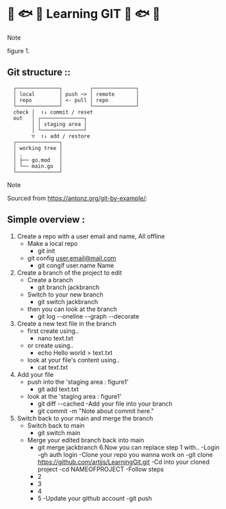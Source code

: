 # :tropical_fish: :fish: :tropical_fish: Learning GIT :tropical_fish: :fish: :tropical_fish:
> [!NOTE]
> figure 1.
## Git structure ::

      ┌──────────────┐         ┌──────────────┐
      │ local        │ push ─> │ remote       │
      │ repo         │ <- pull │ repo         │
      └──────────────┘         └──────────────┘
      check │  ↑↓ commit / reset
      out   │ ┌──────────────┐
            │ │ staging area │
            │ └──────────────┘
            ▽  ↑↓ add / restore
      ┌──────────────┐
      │ working tree │
      │ .            │
      │ ├── go.mod   │
      │ └── main.go  │
      └──────────────┘
> [!NOTE]
> Sourced from https://antonz.org/git-by-example/:

## Simple overview :
1. Create a repo with a user email and name, All offline
   - Make a local repo
      - git init
   - git config user.email@mail.com
      - git congif user.name Name
2. Create a branch of the project to edit
   - Create a branch
      - git branch jackbranch
   - Switch to your new branch
      - git switch jackbranch
   - then you can look at the branch
      - git log --oneline --graph --decorate
3. Create a new text file in the branch
   - first create using..
      - nano text.txt
   - or create using..
      - echo Hello world > text.txt
   - look at your file's content using..
      - cat text.txt
4. Add your file
   - push into the 'staging area : figure1'
      - git add text.txt
   - look at the 'staging area : figure1'
      - git diff --cached
   -Add your file into your branch
      - git commit -m "Note about commit here."
5. Switch back to your main and merge the branch
   - Switch back to main
      - git switch main
   - Merge your edited branch back into main
      - git merge jackbranch
6.Now you can replace step 1 with..
   -Login
      -gh auth login
   -Clone your repo you wanna work on
      -git clone https://github.com/artjjs/LearningGit.git
   -Cd into your cloned project
      -cd NAMEOFPROJECT
   -Follow steps
      - 2
      - 3
      - 4
      - 5
   -Update your github account
      -git push

